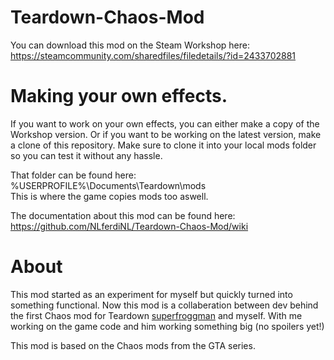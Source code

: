 # Teardown-Chaos-Mod
You can download this mod on the Steam Workshop here: 
https://steamcommunity.com/sharedfiles/filedetails/?id=2433702881

# Making your own effects.
If you want to work on your own effects, you can either make a copy of the Workshop version.
Or if you want to be working on the latest version, make a clone of this repository.
Make sure to clone it into your local mods folder so you can test it without any hassle.

That folder can be found here: %USERPROFILE%\Documents\Teardown\mods\
This is where the game copies mods too aswell.

The documentation about this mod can be found here:
https://github.com/NLferdiNL/Teardown-Chaos-Mod/wiki

# About
This mod started as an experiment for myself but quickly turned into something functional.
Now this mod is a collaberation between dev behind the first Chaos mod for Teardown [superfroggman](https://github.com/superfroggman)
and myself. With me working on the game code and him working something big (no spoilers yet!)

This mod is based on the Chaos mods from the GTA series.
